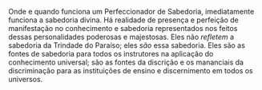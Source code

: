 ﻿Onde e quando funciona um Perfeccionador de Sabedoria, imediatamente funciona a sabedoria divina. Há realidade de presença e perfeição de manifestação no conhecimento e sabedoria representados nos feitos dessas personalidades poderosas e majestosas. Eles não <I>refletem</I> a sabedoria da Trindade do Paraíso; eles <I>são</I> essa sabedoria. Eles são as fontes de sabedoria para todos os instrutores na aplicação do conhecimento universal; são as fontes da discrição e os mananciais da discriminação para as instituições de ensino e discernimento em todos os universos.